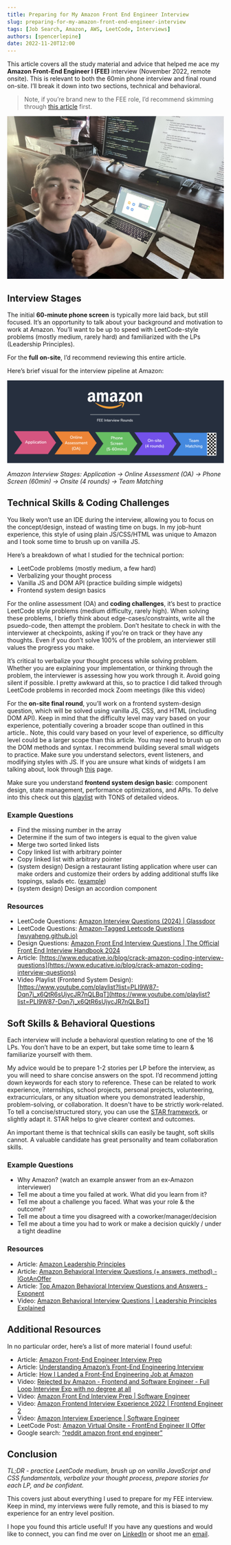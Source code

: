 ```yaml
---
title: Preparing for My Amazon Front End Engineer Interview
slug: preparing-for-my-amazon-front-end-engineer-interview
tags: [Job Search, Amazon, AWS, LeetCode, Interviews]
authors: [spencerlepine]
date: 2022-11-20T12:00
---
```


This article covers all the study material and advice that helped me ace my **Amazon Front-End Engineer I (FEE)** interview (November 2022, remote onsite). This is relevant to both the 60min phone interview and final round on-site. <!-- truncate --> I’ll break it down into two sections, technical and behavioral.

> Note, if you’re brand new to the FEE role, I’d recommend skimming through [this article](https://www.interviewkickstart.com/blogs/companies/amazon-front-end-engineer-interview-prep) first.

![My Remote Amazon Interview](./thumbnail.jpg)

## Interview Stages

The initial **60-minute phone screen** is typically more laid back, but still focused. It’s an opportunity to talk about your background and motivation to work at Amazon. You’ll want to be up to speed with LeetCode-style problems (mostly medium, rarely hard) and familiarized with the LPs (Leadership Principles).

For the **full on-site**, I’d recommend reviewing this entire article.

Here’s brief visual for the interview pipeline at Amazon:

![*Amazon Interview Stages: Application → Online Assessment (OA) → Phone Screen (60min) → Onsite (4 rounds) → Team Matching*](./amazon-interview-pipeline.png)

_Amazon Interview Stages: Application → Online Assessment (OA) → Phone Screen (60min) → Onsite (4 rounds) → Team Matching_

## Technical Skills & Coding Challenges

You likely won’t use an IDE during the interview, allowing you to focus on the concept/design, instead of wasting time on bugs. In my job-hunt experience, this style of using plain JS/CSS/HTML was unique to Amazon and I took some time to brush up on vanilla JS.

Here’s a breakdown of what I studied for the technical portion:

- LeetCode problems (mostly medium, a few hard)
- Verbalizing your thought process
- Vanilla JS and DOM API (practice building simple widgets)
- Frontend system design basics

For the online assessment (OA) and **coding challenges**, it’s best to practice LeetCode style problems (medium difficulty, rarely high). When solving these problems, I briefly think about edge-cases/constraints, write all the psuedo-code, then attempt the problem. Don’t hesitate to check in with the interviewer at checkpoints, asking if you’re on track or they have any thoughts. Even if you don’t solve 100% of the problem, an interviewer still values the progress you make.

It’s critical to verbalize your thought process while solving problem. Whether you are explaining your implementation, or thinking through the problem, the interviewer is assessing how you work through it. Avoid going silent if possible. I pretty awkward at this, so to practice I did talked through LeetCode problems in recorded mock Zoom meetings (like this video)

For the **on-site final round**, you’ll work on a frontend system-design question, which will be solved using vanilla JS, CSS, and HTML (including DOM API). Keep in mind that the difficulty level may vary based on your experience, potentially covering a broader scope than outlined in this article.. Note, this could vary based on your level of experience, so difficulty level could be a larger scope than this article. You may need to brush up on the DOM methods and syntax. I recommend building several small widgets to practice. Make sure you understand selectors, event listeners, and modifying styles with JS. If you are unsure what kinds of widgets I am talking about, look through [this](https://www.frontendinterviewhandbook.com/companies/amazon-front-end-interview-questions) page.

Make sure you understand **frontend system design basic**: component design, state management, performance optimizations, and APIs. To delve into this check out this [playlist](https://www.youtube.com/playlist?list=PLI9W87-Dqn7j_x6QtR6sUjycJR7nQLBqT) with TONS of detailed videos.

### Example Questions

- Find the missing number in the array
- Determine if the sum of two integers is equal to the given value
- Merge two sorted linked lists
- Copy linked list with arbitrary pointer
- Copy linked list with arbitrary pointer
- (system design) Design a restaurant listing application where user can make orders and customize their orders by adding additional stuffs like toppings, salads etc. ([example](https://leetcode.com/discuss/interview-question/1984996/Amazon-Virtual-Onsite-April-2022-FrontEnd-Engineer-II-(L5)Vancouver-Offer/1528383))
- (system design) Design an accordion component

### Resources

- LeetCode Questions: [Amazon Interview Questions (2024) | Glassdoor](https://www.glassdoor.com/Interview/Amazon-Interview-Questions-E6036.htm)
- LeetCode Questions: [Amazon-Tagged Leetcode Questions (wuyaheng.github.io)](https://wuyaheng.github.io/Amazon-Tagged-Leetcode-Questions/)
- Design Questions: [Amazon Front End Interview Questions | The Official Front End Interview Handbook 2024](https://www.frontendinterviewhandbook.com/companies/amazon-front-end-interview-questions)
- Article: [https://www.educative.io/blog/crack-amazon-coding-interview-questions](https://www.educative.io/blog/crack-amazon-coding-interview-questions)
- Video Playlist (Frontend System Design): [https://www.youtube.com/playlist?list=PLI9W87-Dqn7j_x6QtR6sUjycJR7nQLBqT](https://www.youtube.com/playlist?list=PLI9W87-Dqn7j_x6QtR6sUjycJR7nQLBqT)

## Soft Skills & Behavioral Questions

Each interview will include a behavioral question relating to one of the 16 LPs. You don’t have to be an expert, but take some time to learn & familiarize yourself with them.

My advice would be to prepare 1-2 stories per LP before the interview, as you will need to share concise answers on the spot. I’d recommend jotting down keywords for each story to reference. These can be related to work experience, internships, school projects, personal projects, volunteering, extracurriculars, or any situation where you demonstrated leadership, problem-solving, or collaboration. It doesn't have to be strictly work-related.
To tell a concise/structured story, you can use the [STAR framework](https://interviewsteps.com/blogs/news/amazon-star-method), or slightly adapt it. STAR helps to give clearer context and outcomes.

An important theme is that technical skills can easily be taught, soft skills cannot. A valuable candidate has great personality and team collaboration skills.

### Example Questions

- Why Amazon? (watch an example answer from an ex-Amazon interviewer)
- Tell me about a time you failed at work. What did you learn from it?
- Tell me about a challenge you faced. What was your role & the outcome?
- Tell me about a time you disagreed with a coworker/manager/decision
- Tell me about a time you had to work or make a decision quickly / under a tight deadline

### Resources

- Article: [Amazon Leadership Principles](https://www.aboutamazon.com/about-us/leadership-principles)
- Article: [Amazon Behavioral Interview Questions (+ answers, method) - IGotAnOffer](https://igotanoffer.com/blogs/tech/amazon-behavioral-interview)
- Article: [Top Amazon Behavioral Interview Questions and Answers - Exponent](https://www.tryexponent.com/blog/how-to-nail-amazons-behavioral-interview-questions)
- Video: [Amazon Behavioral Interview Questions | Leadership Principles Explained](https://www.youtube.com/watch?v=6p1m2nCE7jE&ab_channel=Exponent)

## Additional Resources

In no particular order, here’s a list of more material I found useful:

- Article: [Amazon Front-End Engineer Interview Prep](https://www.interviewkickstart.com/companies/amazon-front-end-engineer-interview-prep)
- Article: [Understanding Amazon’s Front-End Engineering Interview](https://xjamundx.medium.com/understanding-amazons-front-end-engineering-interview-5e9f38b58058)
- Article: [How I Landed a Front-End Engineering Job at Amazon](https://xjamundx.medium.com/how-i-got-a-front-end-engineering-job-at-amazon-807e26c33915)
- Video: [Rejected by Amazon - Frontend and Software Engineer - Full Loop Interview Exp with no degree at all](https://www.youtube.com/watch?v=gTIS4waIpG4&ab_channel=CodePhony)
- Video: [Amazon Front End Interview Prep | Software Engineer](https://www.youtube.com/watch?v=rMWDtxJQIbQ)
- Video: [Amazon Frontend Interview Experience 2022 | Frontend Engineer 2](https://www.youtube.com/watch?v=jI4WfkudBb8)
- Video: [Amazon Interview Experience | Software Engineer](https://www.youtube.com/watch?v=baT3OzbOg5s&ab_channel=KeepOnCoding)
- LeetCode Post: [Amazon Virtual Onsite - FrontEnd Engineer II Offer](https://leetcode.com/discuss/interview-question/694045/amazon-virtual-onsite-frontend-engineer-ii-offer)
- Google search: [“reddit amazon front end engineer”](https://www.google.com/search?q=reddit+amazon+front+end+engineer)

## Conclusion

_TL;DR - practice LeetCode medium, brush up on vanilla JavaScript and CSS fundamentals, verbalize your thought process, prepare stories for each LP, and be confident._

This covers just about everything I used to prepare for my FEE interview. Keep in mind, my interviews were fully remote, and this is biased to my experience for an entry level position.

I hope you found this article useful! If you have any questions and would like to connect, you can find me over on [LinkedIn](https://linkedin.com/in/spencerlepine) or shoot me an [email](mailto:spencer.sayhello@gmail.com).

